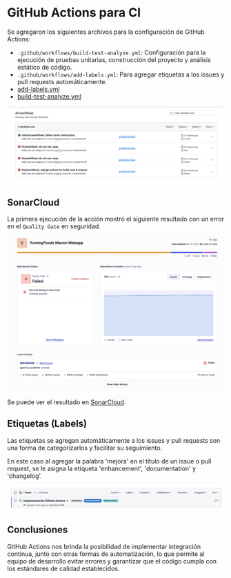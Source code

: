 # GitHub Actions para CI
Se agregaron los siguientes archivos para la configuración de GitHub Actions:
* `.github/workflows/build-test-analyze.yml`: Configuración para la ejecución de pruebas unitarias, construcción del proyecto y análisis estático de código.
* `.github/workflows/add-labels.yml`: Para agregar etiquetas a los issues y pull requests automáticamente.
*  [add-labels.yml](..%2F.github%2Fworkflows%2Fadd-labels.yml)
*  [build-test-analyze.yml](..%2F.github%2Fworkflows%2Fbuild-test-analyze.yml)

![](imgs/runs-gh.png)

## SonarCloud
La primera ejecución de la acción mostró el siguiente resultado con un error en el `Quality Gate` en seguridad.

![](imgs/sonar-run-gh.png)

Se puede ver el resultado en [SonarCloud](https://sonarcloud.io/project/overview?id=cdst-jb_YummyFoods).

## Etiquetas (Labels)
Las etiquetas se agregan automáticamente a los issues y pull requests son una forma de categorizarlos y facilitar su seguimiento.

En este caso al agregar la palabra 'mejora' en el título de un issue o pull request, se le asigna la etiqueta 'enhancement', 'documentation' y 'changelog'.

![](imgs/labels-gh.png)

## Conclusiones
GitHub Actions nos brinda la posibilidad de implementar integración continua, junto con otras formas de automatización, lo que permite al equipo de desarrollo evitar errores y garantizar que el código cumpla con los estándares de calidad establecidos.